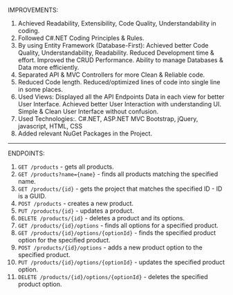IMPROVEMENTS:

1. Achieved Readability, Extensibility, Code Quality, Understandability in coding.
2. Followed C#.NET Coding Principles & Rules.
3. By using Entity Framework (Database-First):
	Achieved better Code Quality, Understandability, Readability. 
	Reduced Development time & effort.
	Improved the CRUD Performance.
	Ability to manage Databases & Data more efficiently.
4. Separated API & MVC Controllers for more Clean & Reliable code.
5. Reduced Code length. Reduced/optimized lines of code into single line in some places.
6. Used Views:
	Displayed all the API Endpoints Data in each view for better User Interface.
	Achieved better User Interaction with understanding UI.
	Simple & Clean User Interface without confusion.
7. Used Technologies:. C#.NET, ASP.NET MVC Bootstrap, jQuery, javascript, HTML, CSS
8. Added relevant NuGet Packages in the Project.

-------------------------------------------------------------------------------------------------------------------

ENDPOINTS:

1. `GET /products` - gets all products.
2. `GET /products?name={name}` - finds all products matching the specified name.
3. `GET /products/{id}` - gets the project that matches the specified ID - ID is a GUID.
4. `POST /products` - creates a new product.
5. `PUT /products/{id}` - updates a product.
6. `DELETE /products/{id}` - deletes a product and its options.
7. `GET /products/{id}/options` - finds all options for a specified product.
8. `GET /products/{id}/options/{optionId}` - finds the specified product option for the specified product.
9. `POST /products/{id}/options` - adds a new product option to the specified product.
10. `PUT /products/{id}/options/{optionId}` - updates the specified product option.
11. `DELETE /products/{id}/options/{optionId}` - deletes the specified product option.


